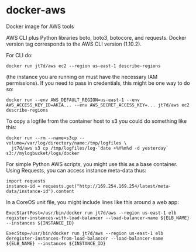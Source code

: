 # docker-aws
Docker image for AWS tools

AWS CLI plus Python libraries boto, boto3, botocore, and requests.
Docker version tag corresponds to the AWS CLI version (1.10.2).

For CLI do:

    docker run jt7d/aws ec2 --region us-east-1 describe-regions

(the instance you are running on must have the necessary IAM permissions).  If you need to pass in credentials, this might be one way to do so:

    docker run --env AWS_DEFAULT_REGION=us-east-1 --env AWS_ACCESS_KEY_ID=AKIA... --env AWS_SECRET_ACCESS_KEY=... jt7d/aws ec2 describe-regions

To copy a logfile from the container host to s3 you could do something like this:

    docker run --rm --name=s3cp --volume=/var/log/directory/name:/tmp/logfiles \
      jt7d/aws s3 cp /tmp/logfiles/log-`date +%Y%m%d -d yesterday`  s3://mylogbucket/logs/docker

For simple Python AWS scripts, you might use this as a base container.  Using Requests, you can access instance meta-data thus:

    import requests
    instance-id = requests.get("http://169.254.169.254/latest/meta-data/instance-id").content

In a CoreOS unit file, you might include lines like this around a web app:

    ExecStartPost=/usr/bin/docker run jt7d/aws --region us-east-1 elb register-instances-with-load-balancer --load-balancer-name ${ELB_NAME} --instances ${INSTANCE_ID}

    ExecStop=/usr/bin/docker run jt7d/aws --region us-east-1 elb deregister-instances-from-load-balancer --load-balancer-name ${ELB_NAME} --instances ${INSTANCE_ID}
